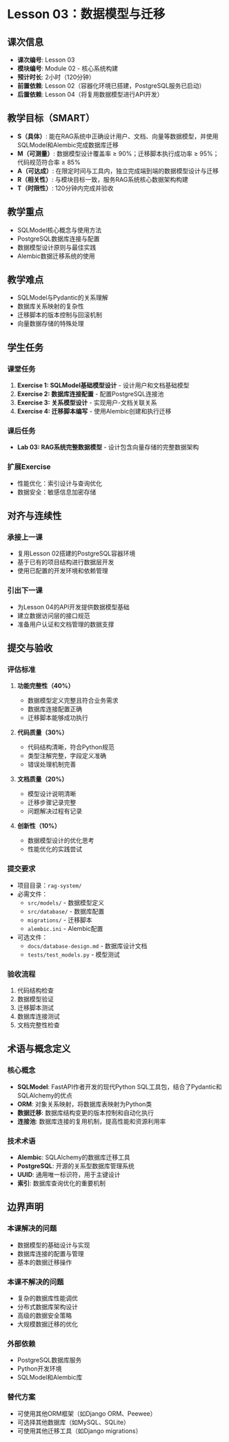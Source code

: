 # Lesson 03：数据模型与迁移

## 课次信息
- **课次编号**: Lesson 03
- **模块编号**: Module 02 - 核心系统构建
- **预计时长**: 2小时（120分钟）
- **前置依赖**: Lesson 02（容器化环境已搭建，PostgreSQL服务已启动）
- **后置依赖**: Lesson 04（将复用数据模型进行API开发）

## 教学目标（SMART）
- **S（具体）**: 能在RAG系统中正确设计用户、文档、向量等数据模型，并使用SQLModel和Alembic完成数据库迁移
- **M（可测量）**: 数据模型设计覆盖率 ≥ 90%；迁移脚本执行成功率 ≥ 95%；代码规范符合率 ≥ 85%
- **A（可达成）**: 在限定时间与工具内，独立完成端到端的数据模型设计与迁移
- **R（相关性）**: 与模块目标一致，服务RAG系统核心数据架构构建
- **T（时限性）**: 120分钟内完成并验收

## 教学重点
- SQLModel核心概念与使用方法
- PostgreSQL数据库连接与配置
- 数据模型设计原则与最佳实践
- Alembic数据迁移系统的使用

## 教学难点
- SQLModel与Pydantic的关系理解
- 数据库关系映射的复杂性
- 迁移脚本的版本控制与回滚机制
- 向量数据存储的特殊处理

## 学生任务

### 课堂任务
1. **Exercise 1: SQLModel基础模型设计** - 设计用户和文档基础模型
2. **Exercise 2: 数据库连接配置** - 配置PostgreSQL连接池
3. **Exercise 3: 关系模型设计** - 实现用户-文档关联关系
4. **Exercise 4: 迁移脚本编写** - 使用Alembic创建和执行迁移

### 课后任务
- **Lab 03: RAG系统完整数据模型** - 设计包含向量存储的完整数据架构

### 扩展Exercise
- 性能优化：索引设计与查询优化
- 数据安全：敏感信息加密存储

## 对齐与连续性

### 承接上一课
- 复用Lesson 02搭建的PostgreSQL容器环境
- 基于已有的项目结构进行数据层开发
- 使用已配置的开发环境和依赖管理

### 引出下一课
- 为Lesson 04的API开发提供数据模型基础
- 建立数据访问层的接口规范
- 准备用户认证和文档管理的数据支撑

## 提交与验收

### 评估标准
1. **功能完整性（40%）**
   - 数据模型定义完整且符合业务需求
   - 数据库连接配置正确
   - 迁移脚本能够成功执行

2. **代码质量（30%）**
   - 代码结构清晰，符合Python规范
   - 类型注解完整，字段定义准确
   - 错误处理机制完善

3. **文档质量（20%）**
   - 模型设计说明清晰
   - 迁移步骤记录完整
   - 问题解决过程有记录

4. **创新性（10%）**
   - 数据模型设计的优化思考
   - 性能优化的实践尝试

### 提交要求
- 项目目录：`rag-system/`
- 必需文件：
  - `src/models/` - 数据模型定义
  - `src/database/` - 数据库配置
  - `migrations/` - 迁移脚本
  - `alembic.ini` - Alembic配置
- 可选文件：
  - `docs/database-design.md` - 数据库设计文档
  - `tests/test_models.py` - 模型测试

### 验收流程
1. 代码结构检查
2. 数据模型验证
3. 迁移脚本测试
4. 数据库连接测试
5. 文档完整性检查

## 术语与概念定义

### 核心概念
- **SQLModel**: FastAPI作者开发的现代Python SQL工具包，结合了Pydantic和SQLAlchemy的优点
- **ORM**: 对象关系映射，将数据库表映射为Python类
- **数据迁移**: 数据库结构变更的版本控制和自动化执行
- **连接池**: 数据库连接的复用机制，提高性能和资源利用率

### 技术术语
- **Alembic**: SQLAlchemy的数据库迁移工具
- **PostgreSQL**: 开源的关系型数据库管理系统
- **UUID**: 通用唯一标识符，用于主键设计
- **索引**: 数据库查询优化的重要机制

## 边界声明

### 本课解决的问题
- 数据模型的基础设计与实现
- 数据库连接的配置与管理
- 基本的数据迁移操作

### 本课不解决的问题
- 复杂的数据库性能调优
- 分布式数据库架构设计
- 高级的数据安全策略
- 大规模数据迁移的优化

### 外部依赖
- PostgreSQL数据库服务
- Python开发环境
- SQLModel和Alembic库

### 替代方案
- 可使用其他ORM框架（如Django ORM、Peewee）
- 可选择其他数据库（如MySQL、SQLite）
- 可使用其他迁移工具（如Django migrations）